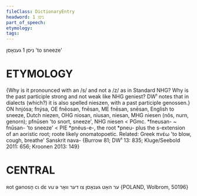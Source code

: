 ```yaml
---
fileClass: DictionaryEntry
headword: ניסן 1
part_of_speech: 
etymology: 
tags: 
---
```

ניסן 1
גענאָסן
'to sneeze'

ETYMOLOGY
===========
{Why is it pronounced with an /s/ and not a /z/ as in Standard NHG? Why is the past participle strong and not weak like NHG geniest?
DW¹ notes that in dialects (which?) it is also spelled nieszen, with a past participle genossen.}
ON hnjósa; fnýsa, OE fnēosan, fnēsan, ME fnēsan, snēsan, English to sneeze, Dutch niezen, OHG niosan, niusan, niesan, MHG niesen (nôs, nurn, genorn); pfnūsen 'to snort, sneeze', NHG niesen < PGmc. *fneusan- ~ fnūsan- 'to sneeze' < PIE *pnéus-e-, the root *pneu- plus the s-extension of an aoristic root; roote likely onomatopoetic.
Related: Greek πνέω 'to blow, cough, breathe'
Sanskrit nava-
{Burrow 81; DW¹ 13: 835; Kluge/Seebold 2011: 656; Kroonen 2013: 149}

CENTRAL
========

ʀot gənosn̩ cɩ dɛ vuˑə ער האָט גענאָסן צו דער וואָר {POLAND, Wolbrom, 50196}


